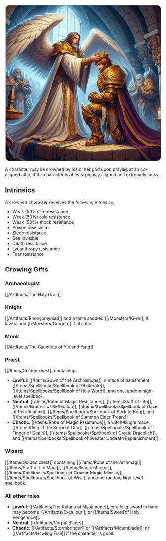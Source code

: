 ![Crowning](/uploads/Crowning/crowning.webp)

A character may be crowned by his or her god upon praying at an co-aligned altar, if the character is at least piously aligned and extremely lucky.

## Intrinsics

A crowned character receives the following intrinsics:

* Weak (50%) fire resistance
* Weak (50%) cold resistance
* Weak (50%) shock resistance
* Poison resistance
* Sleep resistance
* See invisible
* Death resistance
* Lycanthropy resistance
* Fear resistance

## Crowing Gifts

### Archaeologist

[[/Artifacts/The Holy Grail]]

### Knight

[[/Artifacts/Rhongomyniad]] and a tame saddled [[/Monsters/Ki-rin]] if lawful and [[/Monsters/Gorgon]] if chaotic.

### Monk

[[/Artifacts/The Gauntlets of Yin and Yang]]

### Priest

[[/Items/Golden chest]] containing:
* **Lawful**: [[/Items/Gown of the Archbishops]], a mace of banishment, [[/Items/Spellbooks/Spellbook of Obliterate]],  [[/Items/Spellbooks/Spellbook of Holy Word]], and one random high-level spellbook.
* **Neutral**: [[/Items/Robe of Magic Resistance]], [[/Items/Staff of Life]], [[/Items/Bracers of Reflection]], [[/Items/Spellbooks/Spellbook of Gaze of Petrification]], [[/Items/Spellbooks/Spellbook of Stick to Boa]], and [[/Items/Spellbooks/Spellbook of Summon Elder Treant]]
* **Chaotic**: [[/Items/Robe of Magic Resistance]], a witch-king's mace, [[/Items/Ring of the Serpent God]], [[/Items/Spellbooks/Spellbook of Finger of Death]], [[/Items/Spellbooks/Spellbook of Create Dracolich]], and [[/Items/Spellbooks/Spellbook of Greater Undeath Replenishment]].

### Wizard

[[/Items/Golden chest]] containing [[/Items/Robe of the Archmagi]], [[/Items/Staff of the Magi]], [[/Items/Magic Marker]], [[/Items/Spellbooks/Spellbook of Greater Magic Missile]], [[/Items/Spellbooks/Spellbook of Wish]] and one random high-level spellbook.

### All other roles

* **Lawful**: [[/Artifacts/The Katana of Masamune]], or a long sword in hand may become [[/Artifacts/Excalibur]], or [[/Items/Sword of Holy Vengeance]].
* **Neutral**: [[/Artifacts/Vorpal Blade]]
* **Chaotic**: [[/Artifacts/Stormbringer]] or [[/Artifacts/Mournblade]], or [[/Artifacts/Howling Flail]] if the character is gnoll.
